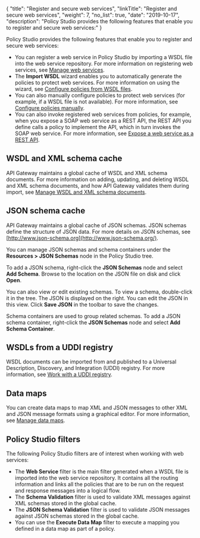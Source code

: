 {
"title": "Register and secure web services",
"linkTitle": "Register and secure web services",
"weight": 7,
"no_list": true,
"date": "2019-10-17",
"description": "Policy Studio provides the following features that enable you to register and secure web services:"
}

Policy Studio provides the following features that enable you to register and secure web services:

* You can register a web service in Policy Studio by importing a WSDL file into the web service repository. For more information on registering web services, see [Manage web services](/docs/apim_policydev/apigw_poldev/web_services/general_ws_repository/).
* The **Import WSDL** wizard enables you to automatically generate the policies to protect web services. For more information on using the wizard, see [Configure policies from WSDL files](/docs/apim_policydev/apigw_poldev/web_services/general_policy_wsdl/).
* You can also manually configure policies to protect web services (for example, if a WSDL file is not available). For more information, see [Configure policies manually](/docs/apim_policydev/apigw_poldev/general_manual_policy/#configure-policies-manually).
* You can also invoke registered web services from policies, for example, when you expose a SOAP web service as a REST API, the REST API you define calls a policy to implement the API, which in turn invokes the SOAP web service. For more information, see [Expose a web service as a REST API](/docs/apim_policydev/apigw_poldev/web_services/mapper_soap_to_rest/).

## WSDL and XML schema cache

API Gateway maintains a global cache of WSDL and XML schema documents. For more information on adding, updating, and deleting WSDL and XML schema documents, and how API Gateway validates them during import, see [Manage WSDL and XML schema documents](/docs/apim_policydev/apigw_poldev/web_services/general_schema_cache/).

## JSON schema cache

API Gateway maintains a global cache of JSON schemas. JSON schemas define the structure of JSON data. For more details on JSON schemas, see [http://www.json-schema.org](http://www.json-schema.org/).

You can manage JSON schemas and schema containers under the **Resources > JSON Schemas** node in the Policy Studio tree.

To add a JSON schema, right-click the **JSON Schemas** node and select **Add Schema**. Browse to the location on the JSON file on disk and click **Open**.

You can also view or edit existing schemas. To view a schema, double-click it in the tree. The JSON is displayed on the right. You can edit the JSON in this view. Click **Save JSON** in the toolbar to save the changes.

Schema containers are used to group related schemas. To add a JSON schema container, right-click the **JSON Schemas** node and select **Add Schema Container**.

## WSDLs from a UDDI registry

WSDL documents can be imported from and published to a Universal Description, Discovery, and Integration (UDDI) registry. For more information, see [Work with a UDDI registry](/docs/apim_policydev/apigw_poldev/web_services/general_uddi/).

## Data maps

You can create data maps to map XML and JSON messages to other XML and JSON message formats using a graphical editor. For more information, see [Manage data maps](/docs/apim_policydev/apigw_poldev/web_services/resources_data_maps/).

## Policy Studio filters

The following Policy Studio filters are of interest when working with web services:

* The **Web Service** filter is the main filter generated when a WSDL file is imported into the web service repository. It contains all the routing information and links all the policies that are to be run on the request and response messages into a logical flow.
* The **Schema Validation** filter is used to validate XML messages against XML schemas stored in the global cache.
* The **JSON Schema Validation** filter is used to validate JSON messages against JSON schemas stored in the global cache.
* You can use the **Execute Data Map** filter to execute a mapping you defined in a data map as part of a policy.

